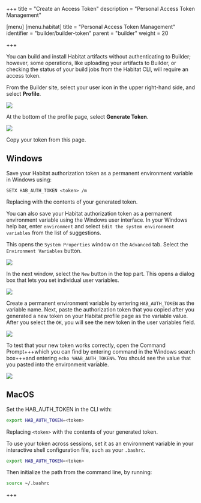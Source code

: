 +++
title = "Create an Access Token"
description = "Personal Access Token Management"

[menu]
  [menu.habitat]
    title = "Personal Access Token Management"
    identifier = "builder/builder-token"
    parent = "builder"
    weight = 20

+++

You can build and install Habitat artifacts without authenticating to Builder; however, some operations, like uploading your artifacts to Builder, or checking the status of your build jobs from the Habitat CLI, will require an access token.

From the Builder site, select your user icon in the upper right-hand side, and select **Profile**.

<img src="/images/screenshots/profile.png">

At the bottom of the profile page, select **Generate Token**.

<img src="/images/screenshots/generate-token.png">

Copy your token from this page.

## Windows

Save your Habitat authorization token as a permanent environment variable in Windows using:

```PS
SETX HAB_AUTH_TOKEN <token> /m
```

Replacing <token> with the contents of your generated token.

You can also save your Habitat authorization token as a permanent environment variable using the Windows user interface. In your Windows help bar, enter `environment` and select `Edit the system environment variables` from the list of suggestions.

This opens the `System Properties` window on the `Advanced` tab. Select the `Environment Variables` button.

<img src='/images/screenshots/environment_variable.png'>

In the next window, select the `New` button in the top part. This opens a dialog box that lets you set individual user variables.

<img src='/images/screenshots/environment_variable_new.png'>

Create a permanent environment variable by entering `HAB_AUTH_TOKEN` as the variable name. Next, paste the authorization token that you copied after you generated a new token on your Habitat profile page as the variable value. After you select the `OK`, you will see the new token in the user variables field.

<img src='/images/screenshots/environment_variable_new_var.png'>

To test that your new token works correctly, open the Command Prompt+++which you can find by entering command in the Windows search box+++and entering `echo %HAB_AUTH_TOKEN%`. You should see the value that you pasted into the environment variable.

<img src='/images/screenshots/environment_variable_set.png'>

## MacOS

Set the HAB_AUTH_TOKEN in the CLI with:

```bash
export HAB_AUTH_TOKEN=<token>
```

Replacing `<token>` with the contents of your generated token.

To use your token across sessions, set it as an environment variable in your interactive shell configuration file, such as your `.bashrc`.

```bash
export HAB_AUTH_TOKEN=<token>
```

Then initialize the path from the command line, by running:

```bash
source ~/.bashrc
```

+++
